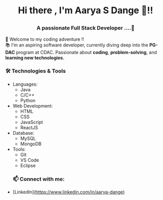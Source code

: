 #  <p align="center"> Hi there , I'm Aarya S Dange 👋!! </center> 
### <p align="center">  A passionate Full Stack Developer ....🚀
🚀 Welcome to my coding adventure !! <br>
📚 I'm an aspiring software developer, currently diving deep into the **PG-DAC** program at CDAC. Passionate about **coding**, **problem-solving**, and **learning new technologies.** 
### 🛠️ Technologies & Tools
+ Languages:
  *   Java
  *   C/C++
  *   Python
+ Web Development:
  *   HTML
  *   CSS
  *   JavaScript
  *   ReactJS
+ Database:
  * MySQL
  * MongoDB
+ Tools:
  * Git
  * VS Code
  * Eclipse
  ### 📫 Connect with me:
- [LinkedIn][(https://www.linkedin.com/in/aarya-dange)](https://www.linkedin.com/in/%20aarya-dange-6272b7231)




















<!--
**AaryaDange/AaryaDange** is a ✨ _special_ ✨ repository because its `README.md` (this file) appears on your GitHub profile.

Here are some ideas to get you started:

- 🔭 I’m currently working on ...
- 🌱 I’m currently learning ...
- 👯 I’m looking to collaborate on ...
- 🤔 I’m looking for help with ...
- 💬 Ask me about ...
- 📫 How to reach me: ...
- 😄 Pronouns: ...
- ⚡ Fun fact: ...
-->

